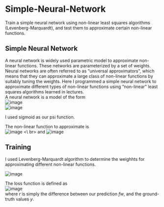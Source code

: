 # Simple-Neural-Network
Train a simple neural network using non-linear least squares algorithms (Levenberg-Marquardt), and test them to approximate certain non-linear functions. 

## Simple Neural Network
A neural network is widely used parametric model to approximate non-linear functions. These networks are parameterized by a set of weights. Neural networks are often referred to as “universal approximators", which means that they can approximate a large class of non-linear functions by suitably tuning the weights. Here I programmed a simple neural network to approximate different types of non-linear functions using “non-linear" least squares algorithms learned in lectures.   
A neural network is a model of the form  
![image](https://user-images.githubusercontent.com/44150278/101875651-f29e7880-3bc5-11eb-9d22-d16d2e55df59.png)  
![image](https://user-images.githubusercontent.com/44150278/101875594-d7336d80-3bc5-11eb-9b62-5a7dba15bd93.png)

I used sigmoid as our psi function.   

The non-linear function to approximate is  
![image](https://user-images.githubusercontent.com/44150278/101875817-44df9980-3bc6-11eb-9a84-f2b6a969a799.png) <\ br>
and
![image](https://user-images.githubusercontent.com/44150278/101875887-63459500-3bc6-11eb-99f0-4023b86c3df4.png)

## Training
I used Levenberg-Marquardt algorithm to determine the weighhts for approximating different non-linear functions.   
  
![image](https://user-images.githubusercontent.com/44150278/101876160-ef57bc80-3bc6-11eb-8d8a-e25bc3577610.png)  
  
The loss function is defined as  
![image](https://user-images.githubusercontent.com/44150278/101876305-2c23b380-3bc7-11eb-9d0c-a071355bc28e.png)  
where _r_ is simply the difference between our prediction _fw_, and the ground-truth values _y_.
